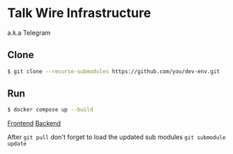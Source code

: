# Talk Wire Infrastructure
a.k.a Telegram

## Clone
```sh
$ git clone --recurse-submodules https://github.com/you/dev-env.git
```
## Run
```sh
$ docker compose up --build
```
[Frontend](https://github.com/dasha-sync/messenger-front)
[Backend](https://github.com/dasha-sync/messenger)

After `git pull` don't forget to load the updated sub modules `git submodule update`
